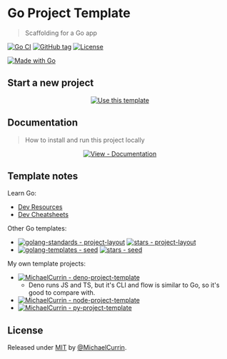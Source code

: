 # Go Project Template
> Scaffolding for a Go app

<!-- Badges generated with Badge Generator - https://michaelcurrin.github.io/badge-generator/ -->

[![Go CI](https://github.com/MichaelCurrin/go-project-template/workflows/Go%20CI/badge.svg)](https://github.com/MichaelCurrin/go-project-template/actions?query=workflow:"Go+CI")
[![GitHub tag](https://img.shields.io/github/tag/MichaelCurrin/go-project-template?include_prereleases=&sort=semver)](https://github.com/MichaelCurrin/go-project-template/releases/)
[![License](https://img.shields.io/badge/License-MIT-blue)](#license)

[![Made with Go](https://img.shields.io/github/go-mod/go-version/MichaelCurrin/go-project-template?logo=go&logoColor=white)](https://golang.org)


## Start a new project

<div align="center">

[![Use this template](https://img.shields.io/badge/Generate-Use_template-2ea44f?style=for-the-badge)](https://github.com/MichaelCurrin/go-project-template/generate)

</div>


## Documentation
> How to install and run this project locally

<div align="center">

[![View - Documentation](https://img.shields.io/badge/View-Documentation-blue?style=for-the-badge)](/docs/)

</div>


## Template notes

<!-- Delete this notes section in your copy of the template -->

Learn Go:

- [Dev Resources](https://michaelcurrin.github.io/dev-resources/resources/go/)
- [Dev Cheatsheets](https://michaelcurrin.github.io/dev-cheatsheets/cheatsheets/go/)


Other Go templates:

- [![golang-standards - project-layout](https://img.shields.io/static/v1?label=golang-standards&message=project-layout&color=blue&logo=github)](https://github.com/golang-standards/project-layout) [![stars - project-layout](https://img.shields.io/github/stars/golang-standards/project-layout?style=social)](https://github.com/golang-standards/project-layout)
- [![golang-templates - seed](https://img.shields.io/static/v1?label=golang-templates&message=seed&color=blue&logo=github)](https://github.com/golang-templates/seed) [![stars - seed](https://img.shields.io/github/stars/golang-templates/seed?style=social)](https://github.com/golang-templates/seed)

My own template projects:

- [![MichaelCurrin - deno-project-template](https://img.shields.io/static/v1?label=MichaelCurrin&message=deno-project-template&color=blue&logo=github)](https://github.com/MichaelCurrin/deno-project-template) 
    - Deno runs JS and TS, but it's CLI and flow is similar to Go, so it's good to compare with.
- [![MichaelCurrin - node-project-template](https://img.shields.io/static/v1?label=MichaelCurrin&message=node-project-template&color=blue&logo=github)](https://github.com/MichaelCurrin/node-project-template)
- [![MichaelCurrin - py-project-template](https://img.shields.io/static/v1?label=MichaelCurrin&message=py-project-template&color=blue&logo=github)](https://github.com/MichaelCurrin/py-project-template)


## License

Released under [MIT](/LICENSE) by [@MichaelCurrin](https://github.com/MichaelCurrin).
